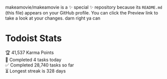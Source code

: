 makeamovie/makeamovie is a ✨ special ✨ repository because its `README.md` (this file) appears on your GitHub profile.
You can click the Preview link to take a look at your changes. darn right ya can

# Todoist Stats

<!-- TODO-IST:START -->
🏆  41,537 Karma Points           
🌸  Completed 4 tasks today           
✅  Completed 28,740 tasks so far           
⏳  Longest streak is 328 days
<!-- TODO-IST:END -->